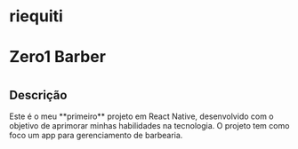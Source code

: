 # riequiti
<h1>Zero1 Barber<h1></h1>
<h2>Descrição</h2>
Este é o meu **primeiro** projeto em React Native, desenvolvido com o objetivo de aprimorar minhas habilidades na tecnologia. O projeto tem como foco um app para gerenciamento de barbearia.
